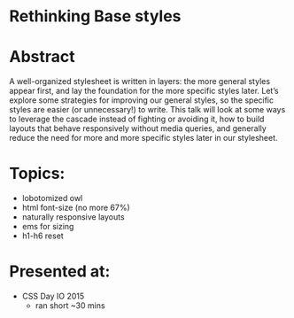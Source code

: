 # Rethinking Base styles

# Abstract
A well-organized stylesheet is written in layers: the more general styles appear first, and lay the foundation for the more specific styles later. Let’s explore some strategies for improving our general styles, so the specific styles are easier (or unnecessary!) to write. This talk will look at some ways to leverage the cascade instead of fighting or avoiding it, how to build layouts that behave responsively without media queries, and generally reduce the need for more and more specific styles later in our stylesheet.


# Topics:
* lobotomized owl
* html font-size (no more 67%)
* naturally responsive layouts
* ems for sizing
* h1-h6 reset


# Presented at:
* CSS Day IO 2015
  * ran short ~30 mins
